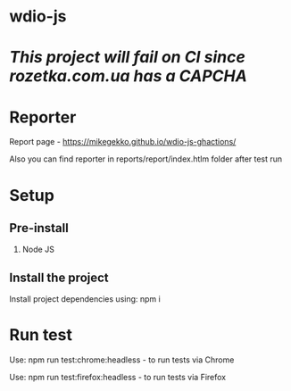 # wdio-js

# ***This project will fail on CI since rozetka.com.ua has a CAPCHA***

# Reporter
Report page - https://mikegekko.github.io/wdio-js-ghactions/

Also you can find reporter in reports/report/index.htlm folder after test run

# Setup

## Pre-install

1. Node JS
   
## Install the project

Install project dependencies using: npm i

# Run test

Use: npm run test:chrome:headless - to run tests via Chrome

Use: npm run test:firefox:headless - to run tests via Firefox
